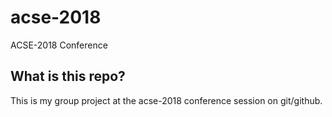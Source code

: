 # acse-2018
ACSE-2018 Conference

## What is this repo?

This is my group project at the acse-2018 conference session on git/github.
